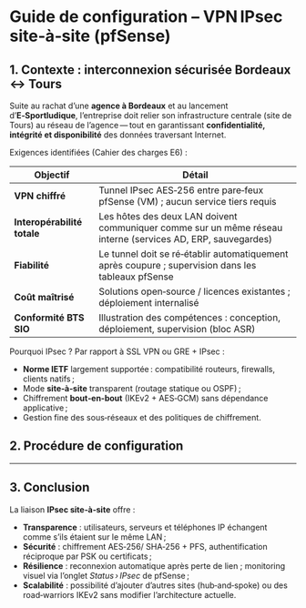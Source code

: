 # Guide de configuration – VPN IPsec site‑à‑site (pfSense)

## 1. Contexte : interconnexion sécurisée Bordeaux ↔ Tours

Suite au rachat d’une **agence à Bordeaux** et au lancement d’**E‑Sportludique**, l’entreprise doit relier son infrastructure centrale (site de Tours) au réseau de l’agence — tout en garantissant **confidentialité, intégrité et disponibilité** des données traversant Internet.

Exigences identifiées (Cahier des charges E6) :

| Objectif | Détail |
|----------|--------|
| **VPN chiffré** | Tunnel IPsec AES‑256 entre pare‑feux pfSense (VM) ; aucun service tiers requis |
| **Interopérabilité totale** | Les hôtes des deux LAN doivent communiquer comme sur un même réseau interne (services AD, ERP, sauvegardes) |
| **Fiabilité** | Le tunnel doit se ré‑établir automatiquement après coupure ; supervision dans les tableaux pfSense |
| **Coût maîtrisé** | Solutions open‑source / licences existantes ; déploiement internalisé |
| **Conformité BTS SIO** | Illustration des compétences : conception, déploiement, supervision (bloc ASR) |

Pourquoi IPsec ? Par rapport à SSL VPN ou GRE + IPsec :

- **Norme IETF** largement supportée : compatibilité routeurs, firewalls, clients natifs ;
- Mode **site‑à‑site** transparent (routage statique ou OSPF) ;
- Chiffrement **bout‑en‑bout** (IKEv2 + AES‑GCM) sans dépendance applicative ;
- Gestion fine des sous‑réseaux et des politiques de chiffrement.


## 2. Procédure de configuration



---

## 3. Conclusion

La liaison **IPsec site‑à‑site** offre :

- **Transparence** : utilisateurs, serveurs et téléphones IP échangent comme s’ils étaient sur le même LAN ;
- **Sécurité** : chiffrement AES‑256/ SHA‑256 + PFS, authentification réciproque par PSK ou certificats ;
- **Résilience** : reconnexion automatique après perte de lien ; monitoring visuel via l’onglet *Status › IPsec* de pfSense ;
- **Scalabilité** : possibilité d’ajouter d’autres sites (hub‑and‑spoke) ou des road‑warriors IKEv2 sans modifier l’architecture actuelle.

